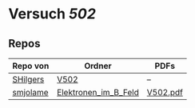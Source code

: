 # Versuch *502*

## Repos

|          Repo von          |                                             Ordner                                             |                                                             PDFs                                                              |
|----------------------------|------------------------------------------------------------------------------------------------|-------------------------------------------------------------------------------------------------------------------------------|
|[SHilgers](../repo/SHilgers)|[V502](https://github.com/SHilgers/Praktikum2/tree/master/V502)                                 |–                                                                                                                              |
|[smjolame](../repo/smjolame)|[Elektronen_im_B_Feld](https://github.com/smjolame/Praktikum_1/tree/master/Elektronen_im_B_Feld)|[V502.pdf](https://docs.google.com/viewer?url=https://github.com/smjolame/Praktikum_1/raw/master/Elektronen_im_B_Feld/V502.pdf)|
